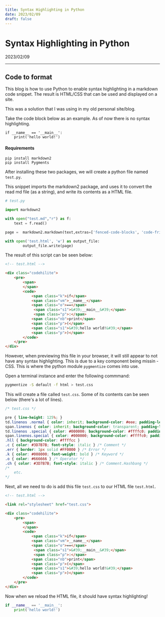 ```yaml
---
title: Syntax Highlighting in Python
date: 2023/02/09
draft: false
---
```


# Syntax Highlighting in Python

2023/02/09
______

## Code to format

This blog is how to use Python to enable syntax highlighting in a markdown code snippet. The result is HTML/CSS that can be used and displayed on a site.

This was a solution that I was using in my old personal site/blog.

Take the code block below as an example. As of now there is no syntax highlighting. 

```
if __name__ == '__main__':
    print('hello world!')
```


#### Requirements
```
pip install markdown2
pip install Pygments
```

After installing these two packages, we will create a python file named `test.py`.

This snippet imports the markdown2 package, and uses it to convert the read md file (as a string), and write its contents as a HTML file.

```python
# test.py

import markdown2

with open("test.md","r") as f:
    text = f.read()

page =  markdown2.markdown(text,extras=['fenced-code-blocks', 'code-friendly']) 

with open('test.html', 'w') as output_file:
        output_file.write(page)
```

The result of this script can be seen below:

```html
<!-- test.html -->

<div class="codehilite">
    <pre>
        <span>
        </span>
        <code>
            <span class="k">if</span> 
            <span class="vm">__name__</span> 
            <span class="o">==</span>
             <span class="s1">&#39;__main__&#39;</span>
             <span class="p">:</span>
            <span class="nb">print</span>
            <span class="p">(</span>
            <span class="s1">&#39;hello world!&#39;</span>
            <span class="p">)</span>
        </code>
    </pre>
</div>
```

However, when previewing this file in your browser, it will still appear to not have any syntax highlighting. This is due to a key component being missin - CSS. This is where the python module `pygmentize` comes into use.

Open a terminal instance and enter the following commmand:

```bash
pygmentize -S default -f html > test.css
```

This will create a file called `test.css`. Some of its contents can be seen below (there's a lot of lines).

```css
/* test.css */

pre { line-height: 125%; }
td.linenos .normal { color: inherit; background-color: #eee; padding-left: 5px; padding-right: 5px; }
span.linenos { color: inherit; background-color: transparent; padding-left: 5px; padding-right: 5px; }
td.linenos .special { color: #000000; background-color: #ffffc0; padding-left: 5px; padding-right: 5px; }
span.linenos.special { color: #000000; background-color: #ffffc0; padding-left: 5px; padding-right: 5px; }
.hll { background-color: #ffffcc }
.c { color: #3D7B7B; font-style: italic } /* Comment */
.err { border: 1px solid #FF0000 } /* Error */
.k { color: #008000; font-weight: bold } /* Keyword */
.o { color: #666666 } /* Operator */
.ch { color: #3D7B7B; font-style: italic } /* Comment.Hashbang */
/* 
    etc.
*/
```

Next, all we need to do is add this file `test.css` to our HTML file `test.html`.

```html
<!-- test.html -->

<link rel="stylesheet" href="test.css">

<div class="codehilite">
    <pre>
        <span>
        </span>
        <code>
            <span class="k">if</span> 
            <span class="vm">__name__</span> 
            <span class="o">==</span>
             <span class="s1">&#39;__main__&#39;</span>
             <span class="p">:</span>
            <span class="nb">print</span>
            <span class="p">(</span>
            <span class="s1">&#39;hello world!&#39;</span>
            <span class="p">)</span>
        </code>
    </pre>
</div>
```

Now when we reload the HTML file, it should have syntax highlighting!

```python
if __name__ == '__main__':
    print('hello world!')
```